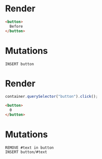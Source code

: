 # Render
```html
<button>
  Before
</button>
```

# Mutations
```
INSERT button
```

# Render
```js
container.querySelector("button").click();
```
```html
<button>
  0
</button>
```

# Mutations
```
REMOVE #text in button
INSERT button/#text
```